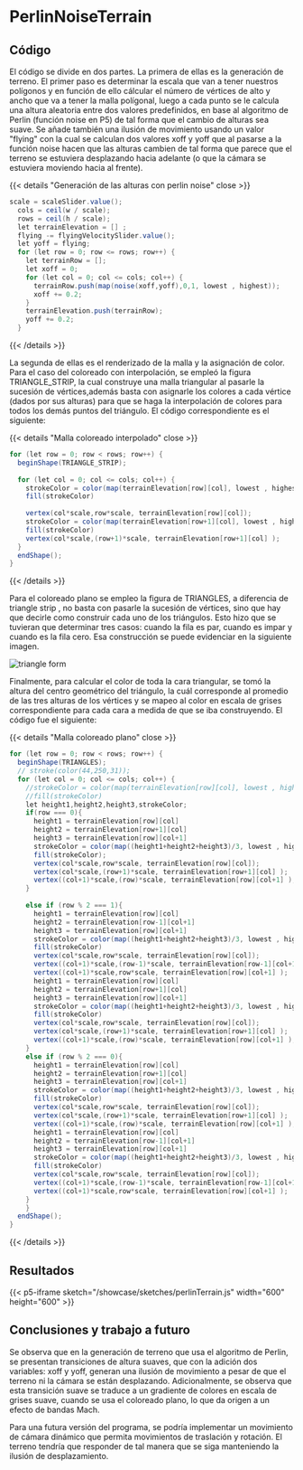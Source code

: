 # PerlinNoiseTerrain
## Código
El código se divide en dos partes. La primera de ellas es la generación de terreno. El primer paso es determinar la escala que van a tener nuestros polígonos y en función de ello cálcular el número de vértices de alto y ancho que va a tener la malla polígonal, luego a cada punto se le calcula una altura aleatoria entre dos valores predefinidos, en base al algoritmo de Perlin (función noise en P5) de tal forma que el cambio de alturas sea suave. Se añade también una ilusión de movimiento usando un valor "flying" con la cual se calculan dos valores xoff y yoff que al pasarse a la función noise hacen que las alturas cambien de tal forma que parece que el terreno se estuviera desplazando hacia adelante (o que la cámara se estuviera moviendo hacia al frente).

{{< details "Generación de las alturas con perlin noise" close >}}
```java
scale = scaleSlider.value();
  cols = ceil(w / scale);
  rows = ceil(h / scale);   
  let terrainElevation = [] ;
  flying -= flyingVelocitySlider.value();
  let yoff = flying;
  for (let row = 0; row <= rows; row++) {    
    let terrainRow = [];
    let xoff = 0;
    for (let col = 0; col <= cols; col++) {
      terrainRow.push(map(noise(xoff,yoff),0,1, lowest , highest)); 
      xoff += 0.2;
    }    
    terrainElevation.push(terrainRow);
    yoff += 0.2;
  } 
```
{{< /details >}}

La segunda de ellas es el renderizado de la malla y la asignación de color. Para el caso del coloreado con interpolación, se empleó la figura TRIANGLE_STRIP, la cual construye una malla triangular al pasarle la sucesión de vértices,además basta con asignarle los colores a cada vértice (dados por sus alturas) para que se haga la interpolación de colores para todos los demás puntos del triángulo. El código correspondiente es el siguiente:

{{< details "Malla coloreado interpolado" close >}}
```java
for (let row = 0; row < rows; row++) {
  beginShape(TRIANGLE_STRIP);     
   
  for (let col = 0; col <= cols; col++) {   
    strokeColor = color(map(terrainElevation[row][col], lowest , highest , 0 , 255));
    fill(strokeColor)            
    
    vertex(col*scale,row*scale, terrainElevation[row][col]);
    strokeColor = color(map(terrainElevation[row+1][col], lowest , highest , 0 , 255));
    fill(strokeColor)         
    vertex(col*scale,(row+1)*scale, terrainElevation[row+1][col] );      
  }
  endShape();
}
```
{{< /details >}}

Para el coloreado plano se empleo la figura de TRIANGLES, a diferencia de triangle strip , no basta con pasarle la sucesión de vértices, sino que hay que decirle como construir cada uno de los triángulos. Esto hizo que se tuvieran que determinar tres casos: cuando la fila es par, cuando es impar y cuando es la fila cero. Esa construcción se puede evidenciar en la siguiente imagen.

![triangle form](/showcase/sketches/mach_bands/triangle_forms.png)

Finalmente, para calcular el color de toda la cara triangular, se tomó la altura del centro geométrico del triángulo, la cuál corresponde al promedio de las tres alturas de los vértices y se mapeo al color en escala de grises correspondiente para cada cara a medida de que se iba construyendo. El código fue el siguiente:

{{< details "Malla coloreado plano" close >}}
```java
for (let row = 0; row < rows; row++) {
  beginShape(TRIANGLES);      
  // stroke(color(44,250,31));    
  for (let col = 0; col <= cols; col++) {   
    //strokeColor = color(map(terrainElevation[row][col], lowest , highest , 0 , 255));
    //fill(strokeColor)    
    let height1,height2,height3,strokeColor;
    if(row === 0){
      height1 = terrainElevation[row][col]
      height2 = terrainElevation[row+1][col]
      height3 = terrainElevation[row][col+1]
      strokeColor = color(map((height1+height2+height3)/3, lowest , highest , 0 , 255));
      fill(strokeColor);
      vertex(col*scale,row*scale, terrainElevation[row][col]);            
      vertex(col*scale,(row+1)*scale, terrainElevation[row+1][col] );      
      vertex((col+1)*scale,(row)*scale, terrainElevation[row][col+1] );
    }
    
    else if (row % 2 === 1){
      height1 = terrainElevation[row][col]
      height2 = terrainElevation[row-1][col+1]
      height3 = terrainElevation[row][col+1]
      strokeColor = color(map((height1+height2+height3)/3, lowest , highest , 0 , 255));
      fill(strokeColor)
      vertex(col*scale,row*scale, terrainElevation[row][col]);            
      vertex((col+1)*scale,(row-1)*scale, terrainElevation[row-1][col+1] );      
      vertex((col+1)*scale,row*scale, terrainElevation[row][col+1] );
      height1 = terrainElevation[row][col]
      height2 = terrainElevation[row+1][col]
      height3 = terrainElevation[row][col+1]
      strokeColor = color(map((height1+height2+height3)/3, lowest , highest , 0 , 255));
      fill(strokeColor)
      vertex(col*scale,row*scale, terrainElevation[row][col]);            
      vertex(col*scale,(row+1)*scale, terrainElevation[row+1][col] );      
      vertex((col+1)*scale,(row)*scale, terrainElevation[row][col+1] );
    }      
    else if (row % 2 === 0){
      height1 = terrainElevation[row][col]
      height2 = terrainElevation[row+1][col]
      height3 = terrainElevation[row][col+1]
      strokeColor = color(map((height1+height2+height3)/3, lowest , highest , 0 , 255));
      fill(strokeColor)
      vertex(col*scale,row*scale, terrainElevation[row][col]);            
      vertex(col*scale,(row+1)*scale, terrainElevation[row+1][col] );      
      vertex((col+1)*scale,(row)*scale, terrainElevation[row][col+1] );
      height1 = terrainElevation[row][col]
      height2 = terrainElevation[row-1][col+1]
      height3 = terrainElevation[row][col+1]
      strokeColor = color(map((height1+height2+height3)/3, lowest , highest , 0 , 255));
      fill(strokeColor)
      vertex(col*scale,row*scale, terrainElevation[row][col]);            
      vertex((col+1)*scale,(row-1)*scale, terrainElevation[row-1][col+1] );      
      vertex((col+1)*scale,row*scale, terrainElevation[row][col+1] );
    }
    }
  endShape();
}
```
{{< /details >}}

## Resultados

{{< p5-iframe sketch="/showcase/sketches/perlinTerrain.js" width="600" height="600" >}} 

## Conclusiones y trabajo a futuro

Se observa que en la generación de terreno que usa el algoritmo de Perlin, se presentan transiciones de altura suaves, que con la adición dos variables: xoff y yoff, generan una ilusión de movimiento a pesar de que el terreno ni la cámara se están desplazando. Adicionalmente, se observa que esta transición suave se traduce a un gradiente de colores en escala de grises suave, cuando se usa el coloreado plano, lo que da origen a un efecto de bandas Mach.

Para una futura versión del programa, se podría implementar un movimiento de cámara dinámico que permita movimientos de traslación y rotación. El terreno tendría que responder de tal manera que se siga manteniendo la ilusión de desplazamiento.